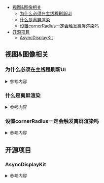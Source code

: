 - [视图&图像相关](#视图&图像相关)
    -   [为什么必须在主线程刷新UI](#为什么必须在主线程刷新UI)
    -   [什么是离屏渲染](#什么是离屏渲染)
    -   [设置cornerRadius一定会触发离屏渲染吗](#设置cornerRadius一定会触发离屏渲染吗)
- [开源项目](#开源项目)
    -   [AsyncDisplayKit](#AsyncDisplayKit)
    

## 视图&图像相关
### 为什么必须在主线程刷新UI

<details>
<summary> 参考内容 </summary>

- 线程：UIKit并不是一个线程安全的类，UI操作涉及到渲染访问各种View对象的属性，如果异步操作下会存在读写问题，而为其加锁则会耗费大量资源并拖慢运行速度。
- 事件：整个程序的起点UIApplication是在主线程进行初始化，所有的用户事件都是在主线程上进行传递（如点击、拖动），所以view只能在主线程上才能对事件进行响应。
- 渲染：由于图像的渲染需要以60帧的刷新率在屏幕上 同时 更新，在非主线程异步化的情况下无法确定这个处理过程能够实现同步更新。在子线程中如果要对UI 进行更新，必须等到该子线程运行结束才能把UI的更新提交给渲染服务。

</details>

### 什么是离屏渲染
<details>
<summary> 参考内容 </summary>

如果要在显示屏上显示内容，我们至少需要一块与屏幕像素数据量一样大的frame buffer，作为像素数据存储区域，而这也是GPU存储渲染结果的地方。如果有时因为面临一些限制，无法把渲染结果直接写入frame buffer，而是先暂存在另外的内存区域，之后再写入frame buffer，那么这个过程被称之为离屏渲染。

![参考图示](https://pic3.zhimg.com/80/v2-c448aaebe3cf19e37101ce16a799cdd2_720w.jpg)
渲染结果先经过了离屏buffer，再到frame buffer

</details>

### 设置cornerRadius一定会触发离屏渲染吗
<details>
<summary> 参考内容 </summary>

不一定。
cornerRadius+clipsToBounds，原因就如同上面提到的，不得已只能另开一块内存来操作。而如果只是设置cornerRadius（如不需要剪切内容，只需要一个带圆角的边框），或者只是需要裁掉矩形区域以外的内容（虽然也是剪切，但是稍微想一下就可以发现，对于纯矩形而言，实现这个算法似乎并不需要另开内存），并不会触发离屏渲染。

</details>

## 开源项目
### AsyncDisplayKit
<details>
<summary> 参考内容 </summary>

>  实际上，从上面的一些解释也可以看出，ASDK最大的特点就是"异步"。
将消耗时间的渲染、图片解码、布局以及其它 UI 操作等等全部移出主线程，这样主线程就可以对用户的操作及时做出反应，来达到流畅运行的目的。Github：[AsyncDisplayKit](https://github.com/facebookarchive/AsyncDisplayKit)

- 布局：
iOS自带的Autolayout在布局性能上存在瓶颈，并且只能在主线程进行计算。（参考Auto Layout Performance on iOS）因此ASDK弃用了Autolayout，自己参考自家的ComponentKit设计了一套布局方式。

- 渲染：
对于大量文本，图片等的渲染，UIKit组件只能在主线程并且可能会造成GPU绘制的资源紧张。ASDK使用了一些方法，比如图层的预混合等，并且异步的在后台绘制图层，不阻塞主线程的运行。

- 系统对象创建与销毁：
UIKit组件封装了CALayer图层的对象，在创建、调整、销毁的时候，都会在主线程消耗资源。ASDK自己设计了一套Node机制，也能够调用。
</details>